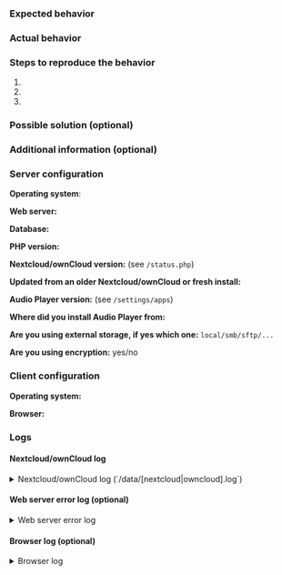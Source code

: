 <!--
This is the issue tracker of Audio Player. Thanks for reporting issues!

Please fill in the template as complete as possible. The more information we have, the better we can help.

Please use this template because the automatically pre-filled template of the Issue Template app contains many unnecessary information for us and does not meet our requirements.
-->
### Expected behavior


### Actual behavior


### Steps to reproduce the behavior
1. 
2. 
3. 

### Possible solution (optional)


### Additional information (optional)


### Server configuration
**Operating system**:


**Web server:**


**Database:**


**PHP version:**


**Nextcloud/ownCloud version:** (see `/status.php`)


**Updated from an older Nextcloud/ownCloud or fresh install:**


**Audio Player version:** (see `/settings/apps`)


**Where did you install Audio Player from:**


**Are you using external storage, if yes which one:** `local/smb/sftp/...`


**Are you using encryption:** yes/no


### Client configuration
**Operating system:**


**Browser:**


### Logs
#### Nextcloud/ownCloud log
<details>
<summary>Nextcloud/ownCloud log (`/data/[nextcloud|owncloud].log`)</summary>

```json
Insert your Nextcloud/ownCloud log here
```

</details>

#### Web server error log (optional)
<details>
<summary>Web server error log</summary>

```
Insert your web server log here
```

</details>

#### Browser log (optional)
<details>
<summary>Browser log</summary>

```
Insert your browser log here
```

</details>
